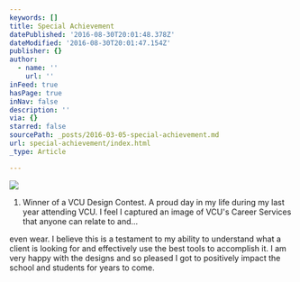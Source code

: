 ```yaml
---
keywords: []
title: Special Achievement
datePublished: '2016-08-30T20:01:48.378Z'
dateModified: '2016-08-30T20:01:47.154Z'
publisher: {}
author:
  - name: ''
    url: ''
inFeed: true
hasPage: true
inNav: false
description: ''
via: {}
starred: false
sourcePath: _posts/2016-03-05-special-achievement.md
url: special-achievement/index.html
_type: Article

---
```

![](https://s3-us-west-2.amazonaws.com/the-grid-img/p/7208021ddb91f503e28cb16a7c7b24efec6f3e82.jpg)

1. Winner of a VCU Design Contest. A proud day in my life during my last year attending VCU. I feel I captured an image of VCU's Career Services that anyone can relate to and...

even wear. I believe this is a testament to my ability to understand what a client is looking for and effectively use the best tools to accomplish it. I am very happy with the designs and so pleased I got to positively impact the school and students for years to come.